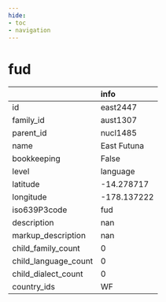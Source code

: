 ```yaml
---
hide:
- toc
- navigation
---
```

# fud
|                      | info        |
|:---------------------|:------------|
| id                   | east2447    |
| family_id            | aust1307    |
| parent_id            | nucl1485    |
| name                 | East Futuna |
| bookkeeping          | False       |
| level                | language    |
| latitude             | -14.278717  |
| longitude            | -178.137222 |
| iso639P3code         | fud         |
| description          | nan         |
| markup_description   | nan         |
| child_family_count   | 0           |
| child_language_count | 0           |
| child_dialect_count  | 0           |
| country_ids          | WF          |